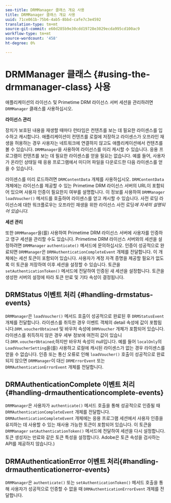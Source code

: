 ```yaml
---
seo-title: DRMManager 클래스 개요 사용
title: DRMManager 클래스 개요 사용
uuid: 71ce061b-75b6-4ab5-8bbd-cafe7c3e4592
translation-type: tm+mt
source-git-commit: e60d285b9e30cdd19728e3029ecda995cd100ac9
workflow-type: tm+mt
source-wordcount: '458'
ht-degree: 0%

---
```



# DRMManager 클래스 {#using-the-drmmanager-class} 사용

애플리케이션의 라이선스 및 Primetime DRM 라이선스 서버 세션을 관리하려면 `DRMManager` 클래스를 사용하십시오.

**라이선스 관리**

장치가 보호된 내용을 재생할 때마다 런타임은 컨텐츠를 보는 데 필요한 라이센스를 입수하고 캐시합니다. 애플리케이션이 컨텐츠를 로컬에 저장하고 라이센스가 오프라인 재생을 허용하는 경우 사용자는 네트워크에 연결하지 않고도 애플리케이션에서 컨텐츠를 볼 수 있습니다. `DRMManager`을 사용하여 라이선스를 미리 캐시할 수 있습니다. 응용 프로그램이 컨텐츠를 보는 데 필요한 라이센스를 얻을 필요는 없습니다. 예를 들어, 사용자가 온라인 상태일 때 응용 프로그램에서 미디어 파일을 다운로드한 다음 라이센스를 얻을 수 있습니다.

라이센스를 미리 로드하려면 `DRMContentData` 개체를 사용하십시오. `DRMContentData` 개체에는 라이선스를 제공할 수 있는 Primetime DRM 라이선스 서버의 URL이 포함되어 있으며 사용자 인증이 필요한지 여부를 설명합니다. 이 정보를 사용하여 `DRMManager` `loadVoucher()` 메서드를 호출하여 라이센스를 얻고 캐시할 수 있습니다. 사전 로딩 라이선스에 대한 워크플로우는 오프라인 재생을 위한 라이선스 사전 로딩&#x200B;*에 자세히 설명되어 있습니다.*

**세션 관리**

또한 `DRMManager`을(를) 사용하여 Primetime DRM 라이선스 서버에 사용자를 인증하고 영구 세션을 관리할 수도 있습니다. Primetime DRM 라이선스 서버와의 세션을 설정하려면 `DRMManager` `authenticate()` 메서드에 문의하십시오. 인증이 성공적으로 완료되면 `DRMManager`은 `DRMAuthenticationCompleteEvent` 개체를 전달합니다. 이 개체에는 세션 토큰이 포함되어 있습니다. 사용자가 계정 자격 증명을 제공할 필요가 없도록 이 토큰을 저장하여 이후 세션을 설정할 수 있습니다. 토큰을 `setAuthenticationToken()` 메서드에 전달하여 인증된 새 세션을 설정합니다. 토큰을 생성한 서버의 설정에 따라 토큰 만료 및 기타 속성이 결정됩니다.

## DRMStatus 이벤트 처리 {#handling-drmstatus-events}

`DRMManager`은 `loadVoucher()` 메서드 호출이 성공적으로 완료된 후 `DRMStatusEvent` 개체를 전달합니다. 라이센스를 취득한 경우 이벤트 객체의 detail 속성에 값이 포함됩니다.`DRM.voucherObtained` 및 바우처 속성에 `DRMVoucher` 개체가 포함되어 있습니다. 라이센스를 취득하지 않은 경우 세부 정보에 여전히 값이 있습니다.`DRM.voucherObtained`;하지만 바우처 속성이 null입니다. 예를 들어 `localOnly`의 `LoadVoucherSetting`을(를) 사용하고 로컬에 캐시된 라이센스가 없는 경우 라이센스를 얻을 수 없습니다. 인증 또는 통신 오류로 인해 `loadVoucher()` 호출이 성공적으로 완료되지 않으면 `DRMManager`이 대신 `DRMErrorEvent` 또는 `DRMAuthenticationErrorEvent` 개체를 전달합니다.

## DRMAuthenticationComplete 이벤트 처리{#handling-drmauthenticationcomplete-events}

`DRMManager`은 사용자가 `authenticate()` 메서드 호출을 통해 성공적으로 인증될 때 `DRMAuthenticationCompleteEvent` 개체를 전달합니다. `DRMAuthenticationCompleteEvent` 개체에는 응용 프로그램 세션에서 사용자 인증을 유지하는 데 사용할 수 있는 재사용 가능한 토큰이 포함되어 있습니다. 이 토큰을 `DRMManager` `setAuthenticationToken()` 메서드에 전달하여 세션을 다시 설정합니다. 토큰 생성자는 만료와 같은 토큰 특성을 설정합니다. Adobe은 토큰 속성을 검사하는 API를 제공하지 않습니다.)

## DRMAuthenticationError 이벤트 처리{#handling-drmauthenticationerror-events}

`DRMManager`은 `authenticate()` 또는 `setAuthenticationToken()` 메서드 호출을 통해 사용자가 성공적으로 인증할 수 없을 때 `DRMAuthenticationErrorEvent` 개체를 전달합니다.